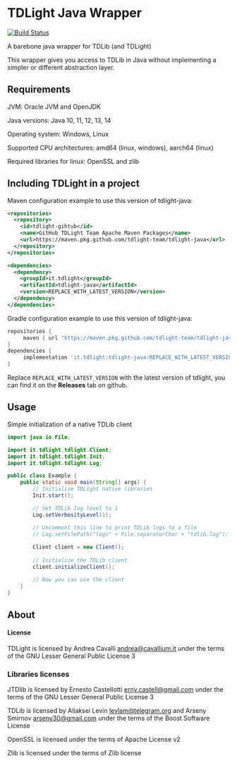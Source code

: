 TDLight Java Wrapper
====================
[![Build Status](https://travis-ci.org/tdlight-team/tdlight-java.svg?branch=dev)](https://travis-ci.org/tdlight-team/tdlight-java)

A barebone java wrapper for TDLib (and TDLight)

This wrapper gives you access to TDLib in Java without implementing a simpler or different abstraction layer. 

## Requirements
JVM: Oracle JVM and OpenJDK

Java versions: Java 10, 11, 12, 13, 14

Operating system: Windows, Linux

Supported CPU architectures: amd64 (linux, windows), aarch64 (linux)

Required libraries for linux: OpenSSL and zlib

## Including TDLight in a project
Maven configuration example to use this version of tdlight-java:
```xml
<repositories>
  <repository>
    <id>tdlight-gihtub</id>
    <name>GitHub TDLight Team Apache Maven Packages</name>
    <url>https://maven.pkg.github.com/tdlight-team/tdlight-java</url>
  </repository>
</repositories>

<dependencies>
  <dependency>
    <groupId>it.tdlight</groupId>
    <artifactId>tdlight-java</artifactId>
    <version>REPLACE_WITH_LATEST_VERSION</version>
  </dependency>
</dependencies>
```
Gradle configuration example to use this version of tdlight-java:
```groovy
repositories {
     maven { url "https://maven.pkg.github.com/tdlight-team/tdlight-java" }
}
dependencies {
     implementation 'it.tdlight:tdlight-java:REPLACE_WITH_LATEST_VERSION'
}
```

Replace `REPLACE_WITH_LATEST_VERSION` with the latest version of tdlight, you can find it on the **Releases** tab on github.

## Usage
Simple initialization of a native TDLib client
```java
import java.io.File;

import it.tdlight.tdlight.Client;
import it.tdlight.tdlight.Init;
import it.tdlight.tdlight.Log;

public class Example {
    public static void main(String[] args) {
        // Initialize TDLight native libraries
        Init.start();

        // Set TDLib log level to 1
        Log.setVerbosityLevel(1);

        // Uncomment this line to print TDLib logs to a file
        // Log.setFilePath("logs" + File.separatorChar + "tdlib.log");
        
        Client client = new Client();
        
        // Initialize the TDLib client
        client.initializeClient();

        // Now you can use the client
    }
}
```

## About
#### License
TDLight is licensed by Andrea Cavalli <andrea@cavallium.it> under the terms of the GNU Lesser General Public License 3

### Libraries licenses

JTDlib is licensed by Ernesto Castellotti <erny.castell@gmail.com> under the terms of the GNU Lesser General Public License 3

TDLib is licensed by Aliaksei Levin <levlam@telegram.org> and Arseny Smirnov <arseny30@gmail.com> under the terms of the Boost Software License				

OpenSSL is licensed under the terms of Apache License v2

Zlib is licensed under the terms of Zlib license